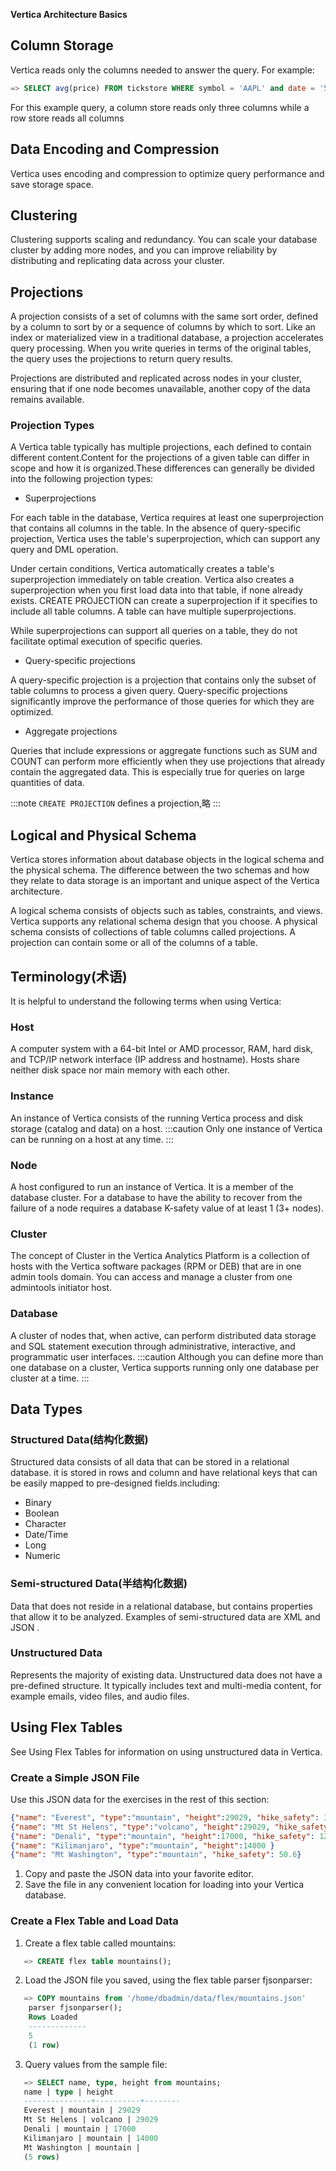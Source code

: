 **Vertica Architecture Basics**

## Column Storage

Vertica reads only the columns needed to answer the query. For example:

```sql
=> SELECT avg(price) FROM tickstore WHERE symbol = 'AAPL' and date = '5/31/13';
```

For this example query, a column store reads only three columns while a row store reads all columns

## Data Encoding and Compression

Vertica uses encoding and compression to optimize query performance and save storage space.

## Clustering

Clustering supports scaling and redundancy. You can scale your database cluster by adding more nodes, and you can improve reliability by distributing and replicating data across your cluster.

## Projections

A projection consists of a set of columns with the same sort order, defined by a column to sort by or a sequence of columns by which to sort. Like an index or materialized view in a traditional database, a projection accelerates query processing. When you write queries in terms of the original tables, the query uses the projections to return query results.

Projections are distributed and replicated across nodes in your cluster, ensuring that if one node becomes unavailable, another copy of the data remains available.

### Projection Types

A Vertica table typically has multiple projections, each defined to contain different content.Content for the projections of a given table can differ in scope and how it is organized.These differences can generally be divided into the following projection types:

- Superprojections

For each table in the database, Vertica requires at least one superprojection that contains all columns in the table. In the absence of query-specific projection, Vertica uses the table's superprojection, which can support any query and DML operation.

Under certain conditions, Vertica automatically creates a table's superprojection immediately on table creation. Vertica also creates a superprojection when you first load data into that table, if none already exists. CREATE PROJECTION can create a superprojection if it specifies to include all table columns. A table can have multiple superprojections.

While superprojections can support all queries on a table, they do not facilitate optimal execution of specific queries.

- Query-specific projections

A query-specific projection is a projection that contains only the subset of table columns to process a given query. Query-specific projections significantly improve the performance of those queries for which they are optimized.

- Aggregate projections

Queries that include expressions or aggregate functions such as SUM and COUNT can perform more efficiently when they use projections that already contain the aggregated data. This is especially true for queries on large quantities of data.

:::note
`CREATE PROJECTION` defines a projection,略
:::

## Logical and Physical Schema

Vertica stores information about database objects in the logical schema and the physical schema. The difference between the two schemas and how they relate to data storage is an important and unique aspect of the Vertica architecture.

A logical schema consists of objects such as tables, constraints, and views. Vertica supports any relational schema design that you choose. A physical schema consists of collections of table columns called projections. A projection can contain some or all of the columns of a table.

## Terminology(术语)

It is helpful to understand the following terms when using Vertica:

### Host

A computer system with a 64-bit Intel or AMD processor, RAM, hard disk, and TCP/IP network interface (IP address and hostname). Hosts share neither disk space nor main memory with each other.

### Instance

An instance of Vertica consists of the running Vertica process and disk storage (catalog and
data) on a host.
:::caution
Only one instance of Vertica can be running on a host at any time.
:::

### Node

A host configured to run an instance of Vertica. It is a member of the database cluster. For a database to have the ability to recover from the failure of a node requires a database K-safety value of at least 1 (3+ nodes).

### Cluster

The concept of Cluster in the Vertica Analytics Platform is a collection of hosts with the Vertica software packages (RPM or DEB) that are in one admin tools domain. You can access and manage a cluster from one admintools initiator host.

### Database

A cluster of nodes that, when active, can perform distributed data storage and SQL statement execution through administrative, interactive, and programmatic user interfaces.
:::caution
Although you can define more than one database on a cluster, Vertica supports running only one database per cluster at a time.
:::

## Data Types

### Structured Data(结构化数据)

Structured data consists of all data that can be stored in a relational database. it is stored in rows and column and have relational keys that can be easily mapped to pre-designed fields.including:

- Binary
- Boolean
- Character
- Date/Time
- Long
- Numeric

### Semi-structured Data(半结构化数据)

Data that does not reside in a relational database, but contains properties that allow it to be analyzed. Examples of semi-structured data are XML and JSON .

### Unstructured Data

Represents the majority of existing data. Unstructured data does not have a pre-defined structure. It typically includes text and multi-media content, for example emails, video files, and audio files.

## Using Flex Tables

See Using Flex Tables for information on using unstructured data in Vertica.

### Create a Simple JSON File

Use this JSON data for the exercises in the rest of this section:

```json
{"name": "Everest", "type":"mountain", "height":29029, "hike_safety": 34.1}
{"name": "Mt St Helens", "type":"volcano", "height":29029, "hike_safety": 15.4}
{"name": "Denali", "type":"mountain", "height":17000, "hike_safety": 12.2}
{"name": "Kilimanjaro", "type":"mountain", "height":14000 }
{"name": "Mt Washington", "type":"mountain", "hike_safety": 50.6}
```

1. Copy and paste the JSON data into your favorite editor.
2. Save the file in any convenient location for loading into your Vertica database.

### Create a Flex Table and Load Data

1. Create a flex table called mountains:

```sql
   => CREATE flex table mountains();
```

2. Load the JSON file you saved, using the flex table parser fjsonparser:

```sql
   => COPY mountains from '/home/dbadmin/data/flex/mountains.json'
    parser fjsonparser();
    Rows Loaded
    -------------
    5
    (1 row)
```

3. Query values from the sample file:

```sql
   => SELECT name, type, height from mountains;
   name | type | height
   ---------------+----------+--------
   Everest | mountain | 29029
   Mt St Helens | volcano | 29029
   Denali | mountain | 17000
   Kilimanjaro | mountain | 14000
   Mt Washington | mountain |
   (5 rows)
```
